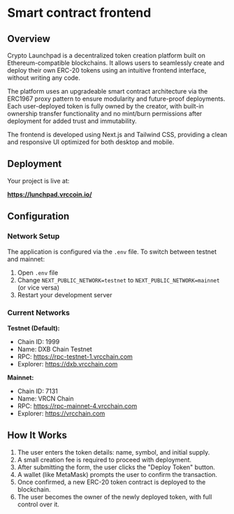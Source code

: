 # Smart contract frontend

## Overview

Crypto Launchpad is a decentralized token creation platform built on Ethereum-compatible blockchains. It allows users to seamlessly create and deploy their own ERC-20 tokens using an intuitive frontend interface, without writing any code.

The platform uses an upgradeable smart contract architecture via the ERC1967 proxy pattern to ensure modularity and future-proof deployments. Each user-deployed token is fully owned by the creator, with built-in ownership transfer functionality and no mint/burn permissions after deployment for added trust and immutability.

The frontend is developed using Next.js and Tailwind CSS, providing a clean and responsive UI optimized for both desktop and mobile.

## Deployment

Your project is live at:

**https://lunchpad.vrccoin.io/**

## Configuration

### Network Setup

The application is configured via the `.env` file. To switch between testnet and mainnet:

1. Open `.env` file
2. Change `NEXT_PUBLIC_NETWORK=testnet` to `NEXT_PUBLIC_NETWORK=mainnet` (or vice versa)
3. Restart your development server

### Current Networks

**Testnet (Default):**
- Chain ID: 1999
- Name: DXB Chain Testnet
- RPC: https://rpc-testnet-1.vrcchain.com
- Explorer: https://dxb.vrcchain.com

**Mainnet:**
- Chain ID: 7131
- Name: VRCN Chain
- RPC: https://rpc-mainnet-4.vrcchain.com
- Explorer: https://vrcchain.com

## How It Works

1. The user enters the token details: name, symbol, and initial supply.
2. A small creation fee is required to proceed with deployment.
3. After submitting the form, the user clicks the "Deploy Token" button.
4. A wallet (like MetaMask) prompts the user to confirm the transaction.
5. Once confirmed, a new ERC-20 token contract is deployed to the blockchain.
6. The user becomes the owner of the newly deployed token, with full control over it.
